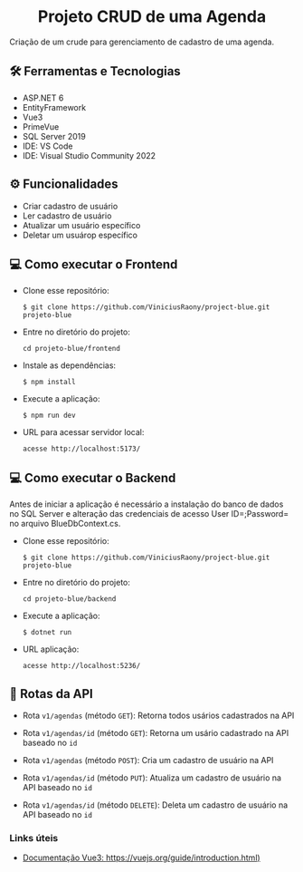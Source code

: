 <h1 align="center">Projeto CRUD de uma Agenda</h1>

Criação de um crude para gerenciamento de cadastro de uma agenda.

## 🛠️ Ferramentas e Tecnologias

- ASP.NET 6 
- EntityFramework 
- Vue3
- PrimeVue
- SQL Server 2019
- IDE: VS Code
- IDE: Visual Studio Community 2022

## ⚙ Funcionalidades

- Criar cadastro de usuário
- Ler cadastro de usuário
- Atualizar um usuário específico
- Deletar um usuárop específico

## 💻 Como executar o Frontend

- Clone esse repositório:

  ```$ git clone https://github.com/ViniciusRaony/project-blue.git projeto-blue```

- Entre no diretório do projeto: 

  ```cd projeto-blue/frontend```

- Instale as dependências:

  ```$ npm install```

- Execute a aplicação:
 
  ```$ npm run dev```

- URL para acessar servidor local:

  ```acesse http://localhost:5173/``` 
  
  
 ## 💻 Como executar o Backend

Antes de iniciar a aplicação é necessário a instalação do banco de dados no SQL Server e alteração das credenciais de acesso User ID=<seu id>;Password=<sua senha> no arquivo BlueDbContext.cs.

- Clone esse repositório:

  ```$ git clone https://github.com/ViniciusRaony/project-blue.git projeto-blue```

- Entre no diretório do projeto: 

  ```cd projeto-blue/backend```

- Execute a aplicação:

  ```$ dotnet run```

- URL aplicação:

  ```acesse http://localhost:5236/```


## 🚉 Rotas da API

- Rota ```v1/agendas``` (método ```GET```): Retorna todos usários cadastrados na API

- Rota ```v1/agendas/id``` (método ```GET```): Retorna um usário cadastrado na API baseado no ```id```

- Rota ```v1/agendas``` (método ```POST```): Cria um cadastro de usuário na API

- Rota ```v1/agendas/id``` (método ```PUT```): Atualiza um cadastro de usuário na API baseado no ```id```

- Rota ```v1/agendas/id``` (método ```DELETE```): Deleta um cadastro de usuário na API baseado no ```id```

### Links úteis

- [Documentação Vue3: https://vuejs.org/guide/introduction.html) ](https://vuejs.org/guide/introduction.html)

